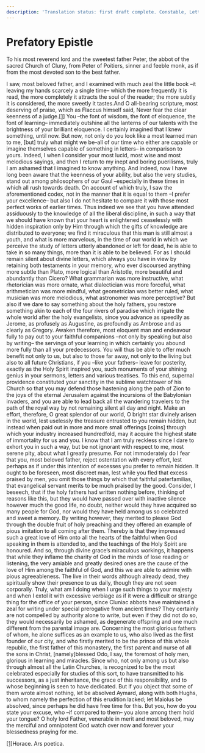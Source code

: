 ```yaml
---
description: 'Translation status: first draft complete. Constable, Letters'
---
```


# Prefatory Epistle

To his most reverend lord and the sweetest father Peter, the abbot of the sacred Church of Cluny, from Peter of Poitiers, sinner and feeble monk, as if from the most devoted son to the best father.

I saw, most beloved father, and I examined with much zeal the little book –it leaving my hands scarcely a single time– which the more frequently it is read, the more completely it attracts the soul of the reader; the more subtly it is considered, the more sweetly it tastes.And O all-bearing scripture, most deserving of praise, which as Flaccus himself said, Never fear the clear keenness of a judge.[\[1\]](applewebdata://E55152C1-C5BE-4505-AB80-3BD237FB818A#_ftn1) You –the font of wisdom, the font of eloquence, the font of learning– immediately outshine all the lanterns of our talents with the brightness of your brilliant eloquence. I certainly imagined that I knew something, until now. But now, not only do you look like a most learned man to me, \[but\] truly what might we be–all of our time who either are capable or imagine themselves capable of something in letters– in comparison to yours. Indeed, I when I consider your most lucid, most wise and most melodious sayings, and then I return to my inept and boring puerilisms, truly I am ashamed that I imagined to know anything. And indeed, now I have long been aware that the keenness of your ability, but also the very studies, stand out among philosophers of our Gaul –especially in these times in which all rush towards death. On account of which truly, I saw the aforementioned codex, not in the manner that it is equal to them –I prefer your excellence–  but also I do not hesitate to compare it with those most perfect works of earlier times. Thus indeed we see that you have attended assiduously to the knowledge of all the liberal discipline, in such a way that we should have known that your heart is enlightened ceaselessly with hidden inspiration only by Him through which the gifts of knowledge are distributed to everyone; we find it miraculous that this man is still almost a youth, and what is more marvelous, in the time of our world in which we perceive the study of letters utterly abandoned or left for dead, he is able to take in so many things, more than it is able to be believed. For as I should remain silent about divine letters, which always you have in view by retaining both testaments in your memory, who ever discoursed anything more subtle than Plato, more logical than Aristotle, more beautiful and abundantly than Cicero?  What grammarian was more instructive, what rhetorician was more ornate, what dialectician was more forceful, what arithmetician was more mindful, what geometrician was better ruled, what musician was more melodious, what astronomer was more perceptive? But also if we dare to say something about the holy fathers, you restore something akin to each of the four rivers of paradise which irrigate the whole world after the holy evangelists, since you advance as speedily as Jerome, as profusely as Augustine, as profoundly as Ambrose and as clearly as Gregory. Awaken therefore, most eloquent man and endeavour fully to pay out to your faithful companions –not only by speaking but also by writing– the servings of your learning in which certainly you abound more fully than all your predecessors. You will thus be able to offer much benefit not only to us, but also to those far away, not only to the living but also to all future Christians, if you –like your fathers– leave for posterity, exactly as the Holy Spirit inspired you, such monuments of your shining genius in your sermons, letters and various treatises. To this end, supernal providence constituted your sanctity in the sublime watchtower of his Church so that you may defend those hastening along the path of Zion to the joys of the eternal Jerusalem against the incursions of the Babylonian invaders, and you are able to lead back all the wandering travelers to the path of the royal way by not remaining silent all day and night. Make an effort, therefore, O great splendor of our world, O bright star divinely arisen in the world, lest uselessly the treasure entrusted to you remain hidden, but instead when paid out in more and more small offerings \[coins\] through which your industry increased hundredfold, may it acquire the highest state of immortality for us and you. I know that I am truly reckless since I dare to exhort you in such a way, but be not ignorant with respect to me, most serene pity, about what I greatly presume. For not immoderately do I fear that you, most beloved father, reject ostentation with every effort, lest perhaps as if under this intention of excesses you prefer to remain hidden. It ought to be foreseen, most discreet man, lest while you fled that excess praised by men, you omit those things by which that faithful paterfamilias, that evangelical servant merits to be much praised by the good. Consider, I beseech, that if the holy fathers had written nothing before, thinking of reasons like this, but they would have passed over with inactive silence however much the good life, no doubt, neither would they have acquired so many people for God, nor would they have held among us so celebrated and sweet a memory. By writing however, they merited to please God through the double fruit of holy preaching and they offered an example of pious imitation to all coming after them. Thereby is that they impressed such a great love of Him onto all the hearts of the faithful when God speaking in them is attended to, and the teachings of the Holy Spirit are honoured. And so, through divine grace’s miraculous workings, it happens that while they inflame the charity of God in the minds of lose reading or listening, the very amiable and greatly desired ones are the cause of the love of Him among the faithful of God, and this we are able to admire with pious agreeableness. The live in their words although already dead, they spiritually show their presence to us daily, though they are not seen corporally. Truly, what am I doing when I urge such things to your majesty and when I extol it with excessive verbiage as if it were a difficult or strange thing for the office of your person, since Cluniac abbots have maintained a zeal for writing under special prerogative from ancient times? They certainly are not compelled by authority alone to write, but even if they did not do so, they would necessarily be ashamed, as degenerate offspring and one much different from the parental image are. Concerning the most glorious fathers of whom, he alone suffices as an example to us, who also lived as the first founder of our city, and who firstly merited to be the prince of this whole republic, the first father of this monastery, the first parent and nurse of all the sons in Christ, \[namely\]blessed Odo, I say, the foremost of holy men, glorious in learning and miracles. Since who, not only among us but also through almost all the Latin Churches, is recognized to be the most celebrated especially for studies of this sort, to have transmitted to his successors, as a just inheritance, the grace of this responsibility, and to whose beginning is seen to have dedicated. But if you object that some of them wrote almost nothing, let be absolved Aymard, along with both Hughs, to whom namely the perfection of this erudition lacked; let Maiolus be absolved, since perhaps he did have free time for this. But you, how do you state your excuse, who –if compared to them– you alone among them hold your tongue? O holy lord Father, venerable in merit and most beloved, may the merciful and omnipotent God watch over now and forever your blessedness praying for me.  


[\[1\]](applewebdata://E55152C1-C5BE-4505-AB80-3BD237FB818A#_ftnref1)Horace. Ars poetica. 

